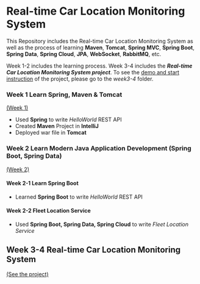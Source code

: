 # Real-time Car Location Monitoring System

This Repository includes the Real-time Car Location Monitoring System as well as the process of learning **Maven**, **Tomcat**, **Spring MVC**, **Spring Boot**, **Spring Data**, **Spring Cloud**, **JPA**, **WebSocket**, **RabbitMQ**, etc.

Week 1-2 includes the learning process.
Week 3-4 includes the ***Real-time Car Location Monitoring System project***. To see the <a href="./week 3-4/README.md">demo and start instruction</a> of the project, please go to the *week3-4* folder.


### Week 1  Learn Spring, Maven & Tomcat 
<a href="./week 1 - Learn Basics">(Week 1)</a>
* Used **Spring** to write *HelloWorld* REST API
* Created **Maven** Project in **IntelliJ**
* Deployed war file in **Tomcat**

### Week 2  Learn Modern Java Application Development (Spring Boot, Spring Data)
<a href="./week 2 - Learn Modern Java Application Development">(Week 2)</a>
#### Week 2-1 Learn Spring Boot
* Learned **Spring Boot** to write *HelloWorld* REST API
#### Week 2-2 Fleet Location Service
* Used **Spring Boot, Spring Data, Spring Cloud** to write *Fleet Location Service*


## Week 3-4  Real-time Car Location Monitoring System
<a href="./week 3-4">(See the project)</a>

